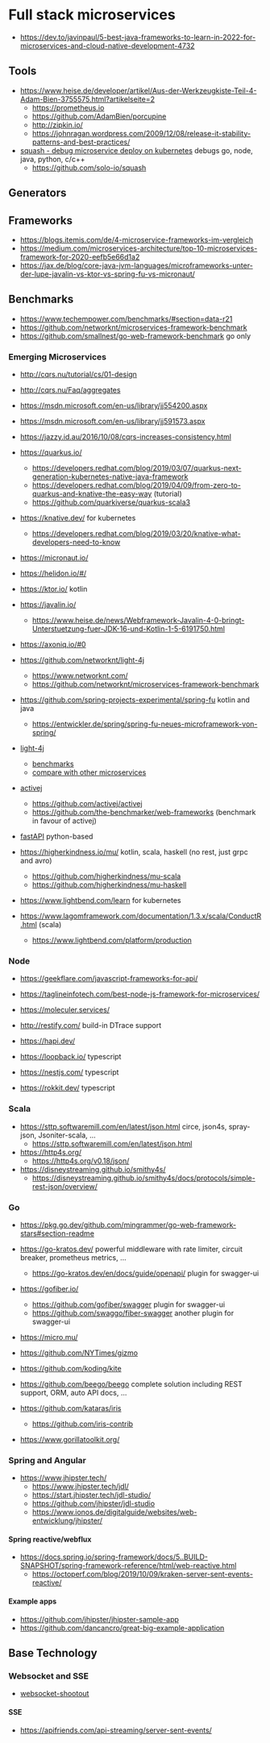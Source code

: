 # Full stack microservices

* https://dev.to/javinpaul/5-best-java-frameworks-to-learn-in-2022-for-microservices-and-cloud-native-development-4732

## Tools

* https://www.heise.de/developer/artikel/Aus-der-Werkzeugkiste-Teil-4-Adam-Bien-3755575.html?artikelseite=2
  + https://prometheus.io
  + https://github.com/AdamBien/porcupine
  + http://zipkin.io/
  + https://johnragan.wordpress.com/2009/12/08/release-it-stability-patterns-and-best-practices/
* [squash - debug microservice deploy on kubernetes](https://squash.solo.io/) debugs go, node, java, python, c/c++
  + https://github.com/solo-io/squash

## Generators

## Frameworks

* https://blogs.itemis.com/de/4-microservice-frameworks-im-vergleich
* https://medium.com/microservices-architecture/top-10-microservices-framework-for-2020-eefb5e66d1a2
* https://jax.de/blog/core-java-jvm-languages/microframeworks-unter-der-lupe-javalin-vs-ktor-vs-spring-fu-vs-micronaut/

## Benchmarks

* https://www.techempower.com/benchmarks/#section=data-r21
* https://github.com/networknt/microservices-framework-benchmark
* https://github.com/smallnest/go-web-framework-benchmark go only

### Emerging Microservices

* http://cqrs.nu/tutorial/cs/01-design
* http://cqrs.nu/Faq/aggregates
* https://msdn.microsoft.com/en-us/library/jj554200.aspx
* https://msdn.microsoft.com/en-us/library/jj591573.aspx
* https://jazzy.id.au/2016/10/08/cqrs-increases-consistency.html

* https://quarkus.io/
  + https://developers.redhat.com/blog/2019/03/07/quarkus-next-generation-kubernetes-native-java-framework
  + https://developers.redhat.com/blog/2019/04/09/from-zero-to-quarkus-and-knative-the-easy-way (tutorial)
  + https://github.com/quarkiverse/quarkus-scala3
* https://knative.dev/ for kubernetes
  + https://developers.redhat.com/blog/2019/03/20/knative-what-developers-need-to-know
* https://micronaut.io/
* https://helidon.io/#/
* https://ktor.io/ kotlin
* https://javalin.io/
  + https://www.heise.de/news/Webframework-Javalin-4-0-bringt-Unterstuetzung-fuer-JDK-16-und-Kotlin-1-5-6191750.html
* https://axoniq.io/#0
* https://github.com/networknt/light-4j
  + https://www.networknt.com/
  + https://github.com/networknt/microservices-framework-benchmark
* https://github.com/spring-projects-experimental/spring-fu kotlin and java
  + https://entwickler.de/spring/spring-fu-neues-microframework-von-spring/
* [light-4j](https://www.networknt.com/)
  + [benchmarks](https://github.com/networknt/microservices-framework-benchmark)
  + [compare with other microservices](https://www.techempower.com/benchmarks/)
* [activej](https://activej.io/)
  + https://github.com/activej/activej
  + https://github.com/the-benchmarker/web-frameworks (benchmark in favour of activej)
* [fastAPI](https://fastapi.tiangolo.com/) python-based
* https://higherkindness.io/mu/ kotlin, scala, haskell (no rest, just grpc and avro)
  + https://github.com/higherkindness/mu-scala
  + https://github.com/higherkindness/mu-haskell

* https://www.lightbend.com/learn for kubernetes
* https://www.lagomframework.com/documentation/1.3.x/scala/ConductR.html (scala)
  + https://www.lightbend.com/platform/production

### Node

* https://geekflare.com/javascript-frameworks-for-api/
* https://taglineinfotech.com/best-node-js-framework-for-microservices/

* https://moleculer.services/
* http://restify.com/ build-in DTrace support
* https://hapi.dev/
* https://loopback.io/ typescript
* https://nestjs.com/ typescript
* https://rokkit.dev/ typescript

### Scala

* https://sttp.softwaremill.com/en/latest/json.html circe, json4s, spray-json, Jsoniter-scala, ...
  + https://sttp.softwaremill.com/en/latest/json.html
* https://http4s.org/
  + https://http4s.org/v0.18/json/
* https://disneystreaming.github.io/smithy4s/
  + https://disneystreaming.github.io/smithy4s/docs/protocols/simple-rest-json/overview/

### Go

* https://pkg.go.dev/github.com/mingrammer/go-web-framework-stars#section-readme

* https://go-kratos.dev/ powerful middleware with rate limiter, circuit breaker, prometheus metrics, ...
  + https://go-kratos.dev/en/docs/guide/openapi/ plugin for swagger-ui
* https://gofiber.io/
  + https://github.com/gofiber/swagger plugin for swagger-ui
  + https://github.com/swaggo/fiber-swagger another plugin for swagger-ui
* https://micro.mu/
* https://github.com/NYTimes/gizmo
* https://github.com/koding/kite
* https://github.com/beego/beego complete solution including REST support, ORM, auto API docs, ...
* https://github.com/kataras/iris
  + https://github.com/iris-contrib
* https://www.gorillatoolkit.org/

### Spring and Angular

* https://www.jhipster.tech/
  + https://www.jhipster.tech/jdl/
  + https://start.jhipster.tech/jdl-studio/
  + https://github.com/jhipster/jdl-studio
  + https://www.ionos.de/digitalguide/websites/web-entwicklung/jhipster/

#### Spring reactive/webflux

* https://docs.spring.io/spring-framework/docs/5..BUILD-SNAPSHOT/spring-framework-reference/html/web-reactive.html
  + https://octoperf.com/blog/2019/10/09/kraken-server-sent-events-reactive/

#### Example apps

* https://github.com/jhipster/jhipster-sample-app
* https://github.com/dancancro/great-big-example-application


## Base Technology

### Websocket and SSE

* [websocket-shootout](https://github.com/hashrocket/websocket-shootout)

#### SSE

* https://apifriends.com/api-streaming/server-sent-events/
